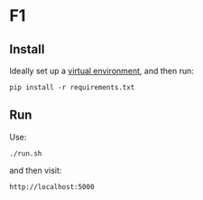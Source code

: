# F1

## Install

Ideally set up a [virtual environment](https://docs.python.org/3/library/venv.html), and then run:

```
pip install -r requirements.txt
```

## Run

Use:

```
./run.sh
```

and then visit:

```
http://localhost:5000
```
